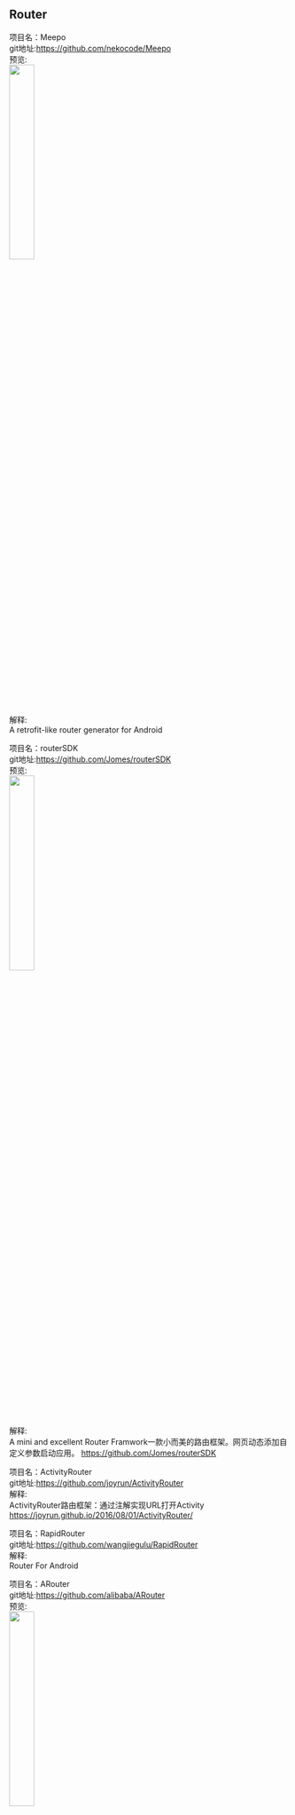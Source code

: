 ## Router<br>



项目名：Meepo<br>
git地址:https://github.com/nekocode/Meepo<br>
预览:<br>
<img src="https://github.com/nekocode/Meepo/raw/master/art/Banner.jpg" width="30%"/><br>
解释:<br>
A retrofit-like router generator for Android<br>

项目名：routerSDK<br>
git地址:https://github.com/Jomes/routerSDK<br>
预览:<br>
<img src="https://github.com/Jomes/routerSDK/raw/master/gif/routersdk.gif" width="30%"/><br>
解释:<br>
A mini and excellent Router Framwork一款小而美的路由框架。网页动态添加自定义参数启动应用。 https://github.com/Jomes/routerSDK<br>

项目名：ActivityRouter<br>
git地址:https://github.com/joyrun/ActivityRouter<br>
解释:<br>
ActivityRouter路由框架：通过注解实现URL打开Activity https://joyrun.github.io/2016/08/01/ActivityRouter/<br>

项目名：RapidRouter<br>
git地址:https://github.com/wangjiegulu/RapidRouter<br>
解释:<br>
Router For Android<br>

项目名：ARouter<br>
git地址:https://github.com/alibaba/ARouter<br>
预览:<br>
<img src="https://raw.githubusercontent.com/alibaba/ARouter/master/demo/arouter-demo.gif" width="30%"/><br>
解释:<br>
A middleware that help app navigating from external environment into internal activity on Android<br>

项目名：Router<br>
git地址:https://github.com/chenenyu/Router<br>
预览:<br>
<img src="https://github.com/chenenyu/Router/raw/master/static/screenshot.gif" width="30%"/><br>
解释:<br>
Simple and flexible router library for Android platform<br>
